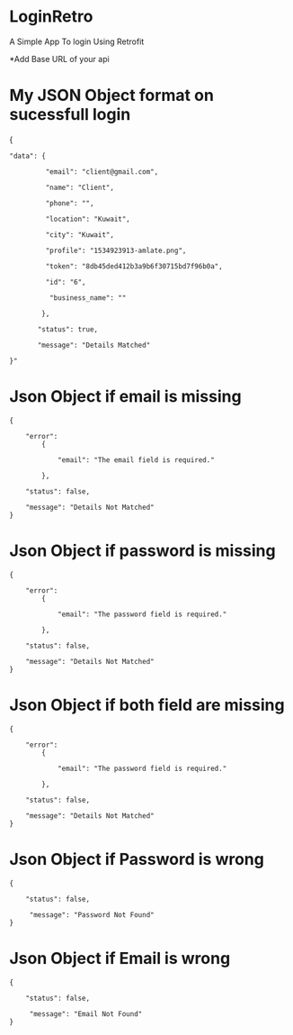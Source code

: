 # LoginRetro

A Simple App To login Using Retrofit

*Add Base URL of your api


# My JSON Object format on sucessfull login

{

    "data": {
    
             "email": "client@gmail.com",
    
             "name": "Client",
    
             "phone": "",
    
             "location": "Kuwait",
    
             "city": "Kuwait",
    
             "profile": "1534923913-amlate.png",
   
             "token": "8db45ded412b3a9b6f30715bd7f96b0a",
   
             "id": "6",
   
              "business_name": ""
   
            },

           "status": true,

           "message": "Details Matched"
   
    }"
    
# Json Object if email is missing

    {

        "error": 
            {
                
                "email": "The email field is required."
            
            },
        
        "status": false,

        "message": "Details Not Matched"
    }
    
  # Json Object if password is missing

    {

        "error": 
            {
                
                "email": "The password field is required."
            
            },
        
        "status": false,

        "message": "Details Not Matched"
    }
    
 # Json Object if both field are missing

    {

        "error": 
            {
                
                "email": "The password field is required."
            
            },
        
        "status": false,

        "message": "Details Not Matched"
    }
# Json Object if Password is wrong
    {
 
        "status": false,
    
         "message": "Password Not Found"
    }   
    
 # Json Object if Email is wrong
    {
 
        "status": false,
    
         "message": "Email Not Found"
    }  
